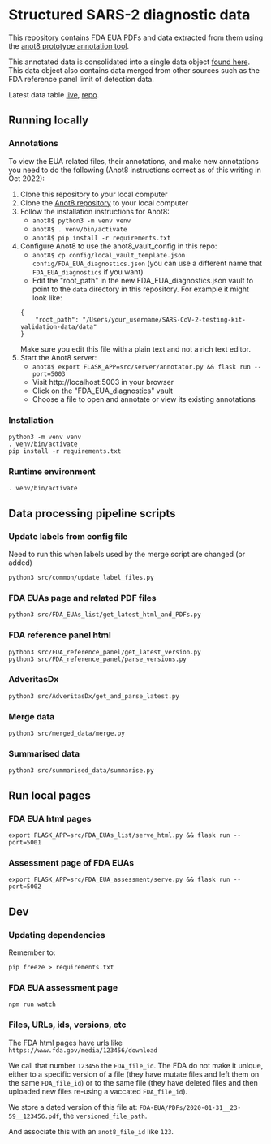 
# Structured SARS-2 diagnostic data

This repository contains FDA EUA PDFs and data extracted from them using the [anot8 prototype annotation tool](https://github.com/Centerofci/anot8).

This annotated data is consolidated into a single data object [found here](/data/merged_data/latest.json).  This data object also contains data merged from other sources such as the FDA reference panel limit of detection data.

Latest data table [live](https://cci-files.s3.eu-west-2.amazonaws.com/sars_2_diagnostics_data_table/latest.html), [repo](/data_table/latest.html).


## Running locally

### Annotations

To view the EUA related files, their annotations, and make new annotations you
need to do the following (Anot8 instructions correct as of this writing in Oct
2022):

1. Clone this repository to your local computer
2. Clone the [Anot8 repository](https://github.com/Centerofci/anot8) to your local computer
3. Follow the installation instructions for Anot8:
    * `anot8$ python3 -m venv venv`
    * `anot8$ . venv/bin/activate`
    * `anot8$ pip install -r requirements.txt`
4. Configure Anot8 to use the anot8_vault_config in this repo:
    * `anot8$ cp config/local_vault_template.json config/FDA_EUA_diagnostics.json`
    (you can use a different name that `FDA_EUA_diagnostics` if you want)
    * Edit the "root_path" in the new FDA_EUA_diagnostics.json vault to point to
    the `data` directory in this repository.  For example it might look like:
    ```
    {
        "root_path": "/Users/your_username/SARS-CoV-2-testing-kit-validation-data/data"
    }
    ```
    Make sure you edit this file with a plain text and not a rich text editor.
5. Start the Anot8 server:
    * `anot8$ export FLASK_APP=src/server/annotator.py && flask run --port=5003`
    * Visit http://localhost:5003 in your browser
    * Click on the "FDA_EUA_diagnostics" vault
    * Choose a file to open and annotate or view its existing annotations



### Installation

    python3 -m venv venv
    . venv/bin/activate
    pip install -r requirements.txt


### Runtime environment

    . venv/bin/activate

## Data processing pipeline scripts

### Update labels from config file

Need to run this when labels used by the merge script are changed (or added)

    python3 src/common/update_label_files.py

### FDA EUAs page and related PDF files

    python3 src/FDA_EUAs_list/get_latest_html_and_PDFs.py

### FDA reference panel html

    python3 src/FDA_reference_panel/get_latest_version.py
    python3 src/FDA_reference_panel/parse_versions.py

### AdveritasDx

    python3 src/AdveritasDx/get_and_parse_latest.py

### Merge data

    python3 src/merged_data/merge.py

### Summarised data

    python3 src/summarised_data/summarise.py

## Run local pages

### FDA EUA html pages

    export FLASK_APP=src/FDA_EUAs_list/serve_html.py && flask run --port=5001

### Assessment page of FDA EUAs

    export FLASK_APP=src/FDA_EUA_assessment/serve.py && flask run --port=5002


## Dev

### Updating dependencies

Remember to:

    pip freeze > requirements.txt

### FDA EUA assessment page

    npm run watch


### Files, URLs, ids, versions, etc

The FDA html pages have urls like `https://www.fda.gov/media/123456/download`

We call that number `123456` the `FDA_file_id`.  The FDA do not make it unique, either to a specific version of a file (they have mutate files and left them on the same `FDA_file_id`) or to the same file (they have deleted files and then uploaded new files re-using a vaccated `FDA_file_id`).

We store a dated version of this file at: `FDA-EUA/PDFs/2020-01-31__23-59__123456.pdf`, the `versioned_file_path`.

And associate this with an `anot8_file_id` like `123`.
